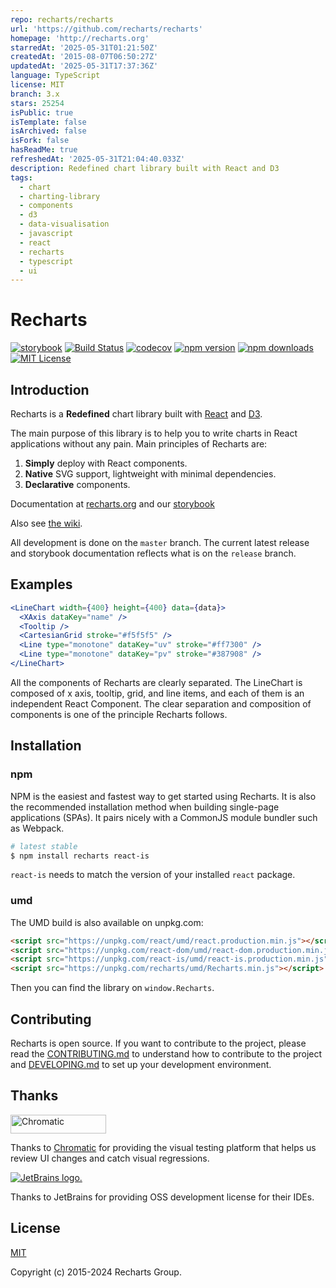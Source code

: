 ```yaml
---
repo: recharts/recharts
url: 'https://github.com/recharts/recharts'
homepage: 'http://recharts.org'
starredAt: '2025-05-31T01:21:50Z'
createdAt: '2015-08-07T06:50:27Z'
updatedAt: '2025-05-31T17:37:36Z'
language: TypeScript
license: MIT
branch: 3.x
stars: 25254
isPublic: true
isTemplate: false
isArchived: false
isFork: false
hasReadMe: true
refreshedAt: '2025-05-31T21:04:40.033Z'
description: Redefined chart library built with React and D3
tags:
  - chart
  - charting-library
  - components
  - d3
  - data-visualisation
  - javascript
  - react
  - recharts
  - typescript
  - ui
---
```


# Recharts

[![storybook](https://raw.githubusercontent.com/storybooks/brand/master/badge/badge-storybook.svg)](https://recharts.org/en-US/storybook)
[![Build Status](https://github.com/recharts/recharts/workflows/Node.js%20CI/badge.svg)](https://github.com/recharts/recharts/actions)
[![codecov](https://codecov.io/gh/recharts/recharts/graph/badge.svg?token=Bn6L2hrl8T)](https://codecov.io/gh/recharts/recharts)
[![npm version](https://badge.fury.io/js/recharts.svg)](http://badge.fury.io/js/recharts)
[![npm downloads](https://img.shields.io/npm/dm/recharts.svg?style=flat-square)](https://www.npmjs.com/package/recharts)
[![MIT License](https://img.shields.io/badge/license-MIT-blue.svg?style=flat)](/LICENSE)

## Introduction

Recharts is a **Redefined** chart library built with [React](https://facebook.github.io/react/) and [D3](http://d3js.org).

The main purpose of this library is to help you to write charts in React applications without any pain. Main principles of Recharts are:

1. **Simply** deploy with React components.
2. **Native** SVG support, lightweight with minimal dependencies.
3. **Declarative** components.

Documentation at [recharts.org](https://recharts.org) and our [storybook](https://recharts.org/en-US/storybook)

Also see [the wiki](https://github.com/recharts/recharts/wiki).

All development is done on the `master` branch. The current latest release and storybook documentation reflects what is on the `release` branch.

## Examples

```jsx
<LineChart width={400} height={400} data={data}>
  <XAxis dataKey="name" />
  <Tooltip />
  <CartesianGrid stroke="#f5f5f5" />
  <Line type="monotone" dataKey="uv" stroke="#ff7300" />
  <Line type="monotone" dataKey="pv" stroke="#387908" />
</LineChart>
```

All the components of Recharts are clearly separated. The LineChart is composed of x axis, tooltip, grid, and line items, and each of them is an independent React Component. The clear separation and composition of components is one of the principle Recharts follows.

## Installation

### npm

NPM is the easiest and fastest way to get started using Recharts. It is also the recommended installation method when building single-page applications (SPAs). It pairs nicely with a CommonJS module bundler such as Webpack.

```sh
# latest stable
$ npm install recharts react-is
```

`react-is` needs to match the version of your installed `react` package.

### umd

The UMD build is also available on unpkg.com:

```html
<script src="https://unpkg.com/react/umd/react.production.min.js"></script>
<script src="https://unpkg.com/react-dom/umd/react-dom.production.min.js"></script>
<script src="https://unpkg.com/react-is/umd/react-is.production.min.js"></script>
<script src="https://unpkg.com/recharts/umd/Recharts.min.js"></script>
```

Then you can find the library on `window.Recharts`.

## Contributing

Recharts is open source. If you want to contribute to the project, please read the [CONTRIBUTING.md](/CONTRIBUTING.md)
to understand how to contribute to the project and [DEVELOPING.md](/DEVELOPING.md) to set up your development
environment.

## Thanks

<a href="https://www.chromatic.com/"><img src="https://user-images.githubusercontent.com/321738/84662277-e3db4f80-af1b-11ea-88f5-91d67a5e59f6.png" width="153" height="30" alt="Chromatic" /></a>

Thanks to [Chromatic](https://www.chromatic.com/) for providing the visual testing platform that helps us review UI changes and catch visual regressions.

[![JetBrains logo.](https://resources.jetbrains.com/storage/products/company/brand/logos/jetbrains.svg)](https://jb.gg/OpenSourceSupport)

Thanks to JetBrains for providing OSS development license for their IDEs.

## License

[MIT](http://opensource.org/licenses/MIT)

Copyright (c) 2015-2024 Recharts Group.
